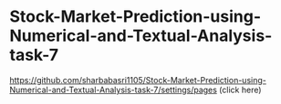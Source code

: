 # Stock-Market-Prediction-using-Numerical-and-Textual-Analysis-task-7

https://github.com/sharbabasri1105/Stock-Market-Prediction-using-Numerical-and-Textual-Analysis-task-7/settings/pages      (click here)


